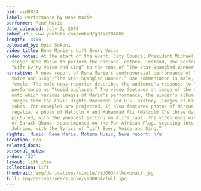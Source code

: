 ```yaml
---
pid: vid0034
label: Performance by René Marie
performer: René Marie
date_uploaded: July 3, 2008
embed_url: www.youtube.com/embed/gQtse2B4Khk
length: '4:06'
uploaded_by: Opio Sokoni
video_title: Rene Marie's Lift Every Voice
video_notes: At the start of the event, City Council President Michael Hancock introduced
  singer Rene Marie to perform the national anthem. Instead, she performed the song
  “Lift Ev’ry Voice and Sing” to the tune of “The Star-Spangled Banner.”
narrative: A news report of Rene Marie's controversial performance of “Lift Every
  Voice and Sing”/“The Star-Spangled Banner.” One commentator is male, the other,
  female. The male news reporter describes the audience's response to Rene Marie's
  performance as “tepid applause.” The video features an image of the song sheet,
  onto which various images of Marie's performance, the singer's album covers, and
  images from the Civil Rights Movement and U.S. history (images of Klan members in
  robes, for example) are projected. It also features photos of Marcus Garvey in UNIA
  regalia, a photo of Malcolm X and Muhammad Ali (Malcolm X's three daughters are
  pictured, with the youngest sitting on Ali's lap). The video ends with an image
  of Barack Obama, superimposed on the Pan African Flag, segueing into an image of
  Johnson, with the lyrics of “Lift Every Voice and Sing.”
rights: 'Music: Rene Marie, Motema Music; News report: n/a'
location: n/a
related_docs: 
personal_notes: 
order: '33'
layout: lift_item
collection: lift
thumbnail: img/derivatives/simple/vid0034/thumbnail.jpg
full: img/derivatives/simple/vid0034/full.jpg
---
```

